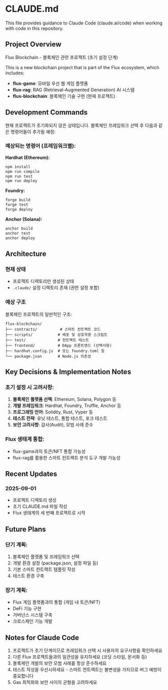 # CLAUDE.md

This file provides guidance to Claude Code (claude.ai/code) when working with code in this repository.

## Project Overview

Flux Blockchain - 블록체인 관련 프로젝트 (초기 설정 단계)

This is a new blockchain project that is part of the Flux ecosystem, which includes:
- **flux-game**: 모바일 우선 웹 게임 플랫폼
- **flux-rag**: RAG (Retrieval-Augmented Generation) AI 시스템
- **flux-blockchain**: 블록체인 기술 구현 (현재 프로젝트)

## Development Commands

현재 프로젝트가 초기화되지 않은 상태입니다. 블록체인 프레임워크 선택 후 다음과 같은 명령어들이 추가될 예정:

### 예상되는 명령어 (프레임워크별):

**Hardhat (Ethereum):**
```bash
npm install
npm run compile
npm run test
npm run deploy
```

**Foundry:**
```bash
forge build
forge test
forge deploy
```

**Anchor (Solana):**
```bash
anchor build
anchor test
anchor deploy
```

## Architecture

### 현재 상태
- 프로젝트 디렉토리만 생성된 상태
- `.claude/` 설정 디렉토리 존재 (권한 설정 포함)

### 예상 구조
블록체인 프로젝트의 일반적인 구조:
```
flux-blockchain/
├── contracts/          # 스마트 컨트랙트 코드
├── scripts/           # 배포 및 상호작용 스크립트
├── test/              # 컨트랙트 테스트
├── frontend/          # DApp 프론트엔드 (선택사항)
├── hardhat.config.js  # 또는 foundry.toml 등
└── package.json       # Node.js 의존성
```

## Key Decisions & Implementation Notes

### 초기 설정 시 고려사항:
1. **블록체인 플랫폼 선택**: Ethereum, Solana, Polygon 등
2. **개발 프레임워크**: Hardhat, Foundry, Truffle, Anchor 등
3. **프로그래밍 언어**: Solidity, Rust, Vyper 등
4. **테스트 전략**: 유닛 테스트, 통합 테스트, 포크 테스트
5. **보안 고려사항**: 감사(Audit), 모범 사례 준수

### Flux 생태계 통합:
- flux-game과의 토큰/NFT 통합 가능성
- flux-rag를 활용한 스마트 컨트랙트 분석 도구 개발 가능성

## Recent Updates

### 2025-09-01
- 프로젝트 디렉토리 생성
- 초기 CLAUDE.md 파일 작성
- Flux 생태계의 세 번째 프로젝트로 시작

## Future Plans

### 단기 계획:
1. 블록체인 플랫폼 및 프레임워크 선택
2. 개발 환경 설정 (package.json, 설정 파일 등)
3. 기본 스마트 컨트랙트 템플릿 작성
4. 테스트 환경 구축

### 장기 계획:
- Flux 게임 플랫폼과의 통합 (게임 내 토큰/NFT)
- DeFi 기능 구현
- 거버넌스 시스템 구축
- 크로스체인 기능 개발

## Notes for Claude Code

1. 프로젝트가 초기 단계이므로 프레임워크 선택 시 사용자의 요구사항을 확인하세요
2. 다른 Flux 프로젝트들과의 일관성을 유지하세요 (코딩 스타일, 문서화 등)
3. 블록체인 개발의 보안 모범 사례를 항상 준수하세요
4. 테스트 작성을 우선시하세요 - 스마트 컨트랙트는 불변성을 가지므로 버그 예방이 중요합니다
5. Gas 최적화와 보안 사이의 균형을 고려하세요